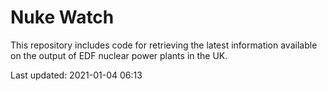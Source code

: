# Nuke Watch

This repository includes code for retrieving the latest information available on the output of EDF nuclear power plants in the UK.

Last updated: 2021-01-04 06:13
